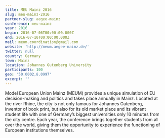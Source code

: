 ```yaml
---
title: MEU Mainz 2016
slug: meu-mainz-2016
partner-slug: aegee-mainz
conference: meu-mainz
year: 2016
begin: 2016-07-06T00:00:00.000Z
end: 2016-07-10T00:00:00.000Z
mail: meum.coordination@gmail.com
website: 'http://meum.aegee-mainz.de/'
twitter: null
country: Germany
town: Mainz
location: Johannes Gutenberg University
participants: 100
geo: '50.0002,8.0997'
excerpt: ''
---
```


Model European Union Mainz (MEUM) provides a unique simulation of EU decision-making and politics and takes place annually in Mainz. Located at the river Rhine, the city is not only famous for Johannes Gutenberg, inventor of book print, but also for its old market place and its vibrant student life with one of Germany’s biggest universities only 10 minutes from the city centre. Each year, the conference brings together students from all over the world, giving them the opportunity to experience the functioning of European institutions themselves.

